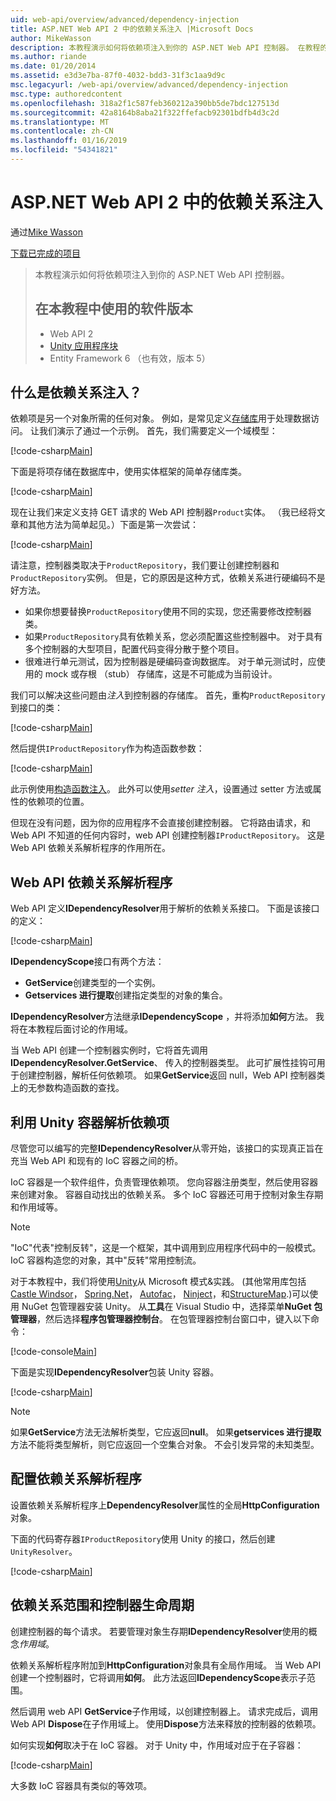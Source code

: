 ```yaml
---
uid: web-api/overview/advanced/dependency-injection
title: ASP.NET Web API 2 中的依赖关系注入 |Microsoft Docs
author: MikeWasson
description: 本教程演示如何将依赖项注入到你的 ASP.NET Web API 控制器。 在教程的 Web API 2 Unity 应用程序块中使用的软件版本...
ms.author: riande
ms.date: 01/20/2014
ms.assetid: e3d3e7ba-87f0-4032-bdd3-31f3c1aa9d9c
msc.legacyurl: /web-api/overview/advanced/dependency-injection
msc.type: authoredcontent
ms.openlocfilehash: 318a2f1c587feb360212a390bb5de7bdc127513d
ms.sourcegitcommit: 42a8164b8aba21f322ffefacb92301bdfb4d3c2d
ms.translationtype: MT
ms.contentlocale: zh-CN
ms.lasthandoff: 01/16/2019
ms.locfileid: "54341821"
---
```

<a name="dependency-injection-in-aspnet-web-api-2"></a>ASP.NET Web API 2 中的依赖关系注入
====================
通过[Mike Wasson](https://github.com/MikeWasson)

[下载已完成的项目](http://code.msdn.microsoft.com/ASP-NET-Web-API-Tutorial-468ee148)

> 本教程演示如何将依赖项注入到你的 ASP.NET Web API 控制器。
> 
> ## <a name="software-versions-used-in-the-tutorial"></a>在本教程中使用的软件版本
> 
> 
> - Web API 2
> - [Unity 应用程序块](https://www.nuget.org/packages/Unity/)
> - Entity Framework 6 （也有效，版本 5）


## <a name="what-is-dependency-injection"></a>什么是依赖关系注入？

依赖项是另一个对象所需的任何对象。 例如，是常见定义[存储库](http://martinfowler.com/eaaCatalog/repository.html)用于处理数据访问。 让我们演示了通过一个示例。 首先，我们需要定义一个域模型：

[!code-csharp[Main](dependency-injection/samples/sample1.cs)]

下面是将项存储在数据库中，使用实体框架的简单存储库类。

[!code-csharp[Main](dependency-injection/samples/sample2.cs)]

现在让我们来定义支持 GET 请求的 Web API 控制器`Product`实体。 （我已经将文章和其他方法为简单起见。）下面是第一次尝试：

[!code-csharp[Main](dependency-injection/samples/sample3.cs)]

请注意，控制器类取决于`ProductRepository`，我们要让创建控制器和`ProductRepository`实例。 但是，它的原因是这种方式，依赖关系进行硬编码不是好方法。

- 如果你想要替换`ProductRepository`使用不同的实现，您还需要修改控制器类。
- 如果`ProductRepository`具有依赖关系，您必须配置这些控制器中。 对于具有多个控制器的大型项目，配置代码变得分散于整个项目。
- 很难进行单元测试，因为控制器是硬编码查询数据库。 对于单元测试时，应使用的 mock 或存根 （stub） 存储库，这是不可能成为当前设计。

我们可以解决这些问题由*注入*到控制器的存储库。 首先，重构`ProductRepository`到接口的类：

[!code-csharp[Main](dependency-injection/samples/sample4.cs)]

然后提供`IProductRepository`作为构造函数参数：

[!code-csharp[Main](dependency-injection/samples/sample5.cs)]

此示例使用[构造函数注入](http://www.martinfowler.com/articles/injection.html#FormsOfDependencyInjection)。 此外可以使用*setter 注入*，设置通过 setter 方法或属性的依赖项的位置。

但现在没有问题，因为你的应用程序不会直接创建控制器。 它将路由请求，和 Web API 不知道的任何内容时，web API 创建控制器`IProductRepository`。 这是 Web API 依赖关系解析程序的作用所在。

## <a name="the-web-api-dependency-resolver"></a>Web API 依赖关系解析程序

Web API 定义**IDependencyResolver**用于解析的依赖关系接口。 下面是该接口的定义：

[!code-csharp[Main](dependency-injection/samples/sample6.cs)]

**IDependencyScope**接口有两个方法：

- **GetService**创建类型的一个实例。
- **Getservices 进行提取**创建指定类型的对象的集合。

**IDependencyResolver**方法继承**IDependencyScope** ，并将添加**如何**方法。 我将在本教程后面讨论的作用域。

当 Web API 创建一个控制器实例时，它将首先调用**IDependencyResolver.GetService**、 传入的控制器类型。 此可扩展性挂钩可用于创建控制器，解析任何依赖项。 如果**GetService**返回 null，Web API 控制器类上的无参数构造函数的查找。

## <a name="dependency-resolution-with-the-unity-container"></a>利用 Unity 容器解析依赖项

尽管您可以编写的完整**IDependencyResolver**从零开始，该接口的实现真正旨在充当 Web API 和现有的 IoC 容器之间的桥。

IoC 容器是一个软件组件，负责管理依赖项。 您向容器注册类型，然后使用容器来创建对象。 容器自动找出的依赖关系。 多个 IoC 容器还可用于控制对象生存期和作用域等。

> [!NOTE]
> "IoC"代表"控制反转"，这是一个框架，其中调用到应用程序代码中的一般模式。 IoC 容器构造您的对象，其中"反转"常用控制流。


对于本教程中，我们将使用[Unity](https://msdn.microsoft.com/library/ff647202.aspx)从 Microsoft 模式&amp;实践。 (其他常用库包括[Castle Windsor](http://www.castleproject.org/)， [Spring.Net](http://www.springframework.net/)， [Autofac](https://code.google.com/p/autofac/)， [Ninject](http://www.ninject.org/)，和[StructureMap](http://structuremap.github.io/documentation/).)可以使用 NuGet 包管理器安装 Unity。 从**工具**在 Visual Studio 中，选择菜单**NuGet 包管理器**，然后选择**程序包管理器控制台**。 在包管理器控制台窗口中，键入以下命令：

[!code-console[Main](dependency-injection/samples/sample7.cmd)]

下面是实现**IDependencyResolver**包装 Unity 容器。

[!code-csharp[Main](dependency-injection/samples/sample8.cs)]

> [!NOTE]
> 如果**GetService**方法无法解析类型，它应返回**null**。 如果**getservices 进行提取**方法不能将类型解析，则它应返回一个空集合对象。 不会引发异常的未知类型。


## <a name="configuring-the-dependency-resolver"></a>配置依赖关系解析程序

设置依赖关系解析程序上**DependencyResolver**属性的全局**HttpConfiguration**对象。

下面的代码寄存器`IProductRepository`使用 Unity 的接口，然后创建`UnityResolver`。

[!code-csharp[Main](dependency-injection/samples/sample9.cs)]

## <a name="dependency-scope-and-controller-lifetime"></a>依赖关系范围和控制器生命周期

创建控制器的每个请求。 若要管理对象生存期**IDependencyResolver**使用的概念*作用域*。

依赖关系解析程序附加到**HttpConfiguration**对象具有全局作用域。 当 Web API 创建一个控制器时，它将调用**如何**。 此方法返回**IDependencyScope**表示子范围。

然后调用 web API **GetService**子作用域，以创建控制器上。 请求完成后，调用 Web API **Dispose**在子作用域上。 使用**Dispose**方法来释放的控制器的依赖项。

如何实现**如何**取决于在 IoC 容器。 对于 Unity 中，作用域对应于在子容器：

[!code-csharp[Main](dependency-injection/samples/sample10.cs)]

大多数 IoC 容器具有类似的等效项。
